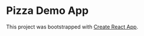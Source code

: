 # Pizza Demo App

This project was bootstrapped with [Create React App](https://github.com/facebook/create-react-app).
